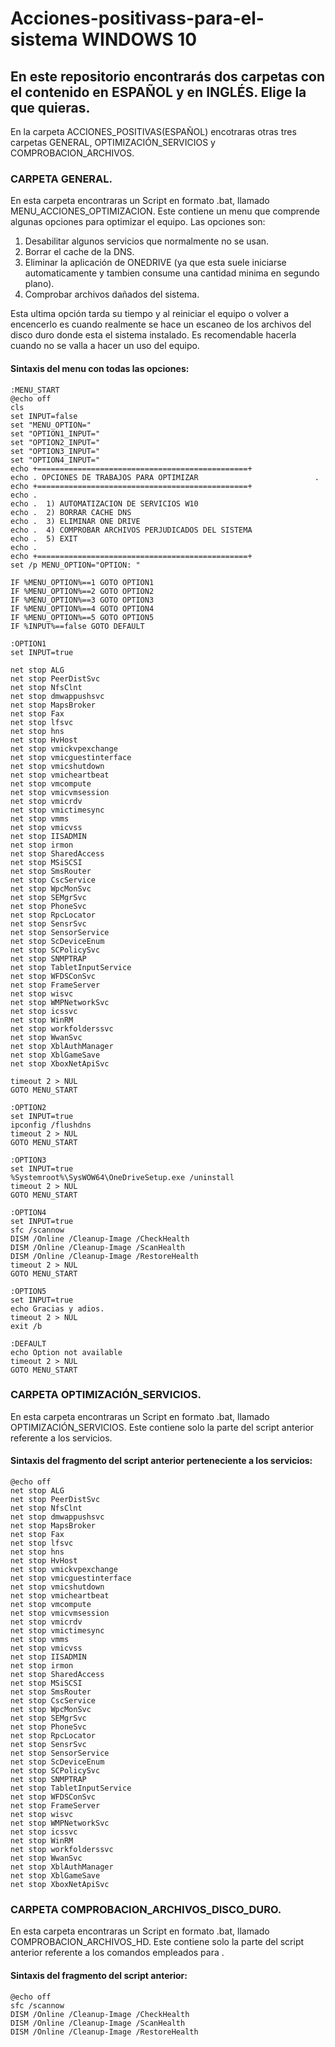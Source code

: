 # Acciones-positivass-para-el-sistema WINDOWS 10
## En este repositorio encontrarás dos carpetas con el contenido en ESPAÑOL y en INGLÉS. Elige la que quieras.

En la carpeta ACCIONES_POSITIVAS(ESPAÑOL) encotraras otras tres carpetas GENERAL, OPTIMIZACIÓN_SERVICIOS y COMPROBACION_ARCHIVOS.

### CARPETA GENERAL.
En esta carpeta encontraras un Script en formato .bat, llamado MENU_ACCIONES_OPTIMIZACION. 
Este contiene un menu que comprende algunas opciones para optimizar el equipo. 
Las opciones son: 
1. Desabilitar algunos servicios que normalmente no se usan.
2. Borrar el cache de la DNS.
3. Eliminar la aplicación de ONEDRIVE (ya que esta suele iniciarse automaticamente y tambien consume una cantidad minima en segundo plano).
4. Comprobar archivos dañados del sistema. 

Esta ultima opción tarda su tiempo y al reiniciar el equipo o volver a encencerlo es cuando realmente se hace un escaneo de los archivos del disco duro donde esta el sistema instalado. Es recomendable hacerla cuando no se valla a hacer un uso del equipo.

#### Sintaxis del menu con todas las opciones:
````
:MENU_START
@echo off
cls
set INPUT=false
set "MENU_OPTION="
set "OPTION1_INPUT="
set "OPTION2_INPUT="
set "OPTION3_INPUT="
set "OPTION4_INPUT="
echo +===============================================+
echo . OPCIONES DE TRABAJOS PARA OPTIMIZAR                          .
echo +===============================================+
echo .                                               
echo .  1) AUTOMATIZACION DE SERVICIOS W10           
echo .  2) BORRAR CACHE DNS                          
echo .  3) ELIMINAR ONE DRIVE                        
echo .  4) COMPROBAR ARCHIVOS PERJUDICADOS DEL SISTEMA    
echo .  5) EXIT                                      
echo .                                               
echo +===============================================+
set /p MENU_OPTION="OPTION: "

IF %MENU_OPTION%==1 GOTO OPTION1
IF %MENU_OPTION%==2 GOTO OPTION2
IF %MENU_OPTION%==3 GOTO OPTION3
IF %MENU_OPTION%==4 GOTO OPTION4
IF %MENU_OPTION%==5 GOTO OPTION5
IF %INPUT%==false GOTO DEFAULT

:OPTION1
set INPUT=true

net stop ALG
net stop PeerDistSvc
net stop NfsClnt
net stop dmwappushsvc
net stop MapsBroker
net stop Fax
net stop lfsvc
net stop hns
net stop HvHost
net stop vmickvpexchange
net stop vmicguestinterface
net stop vmicshutdown
net stop vmicheartbeat
net stop vmcompute
net stop vmicvmsession
net stop vmicrdv
net stop vmictimesync
net stop vmms
net stop vmicvss
net stop IISADMIN
net stop irmon
net stop SharedAccess
net stop MSiSCSI
net stop SmsRouter
net stop CscService
net stop WpcMonSvc
net stop SEMgrSvc
net stop PhoneSvc
net stop RpcLocator
net stop SensrSvc
net stop SensorService
net stop ScDeviceEnum
net stop SCPolicySvc
net stop SNMPTRAP
net stop TabletInputService
net stop WFDSConSvc
net stop FrameServer
net stop wisvc
net stop WMPNetworkSvc
net stop icssvc
net stop WinRM
net stop workfolderssvc
net stop WwanSvc
net stop XblAuthManager
net stop XblGameSave
net stop XboxNetApiSvc

timeout 2 > NUL
GOTO MENU_START

:OPTION2
set INPUT=true
ipconfig /flushdns
timeout 2 > NUL
GOTO MENU_START

:OPTION3
set INPUT=true
%Systemroot%\SysWOW64\OneDriveSetup.exe /uninstall
timeout 2 > NUL
GOTO MENU_START

:OPTION4
set INPUT=true
sfc /scannow
DISM /Online /Cleanup-Image /CheckHealth
DISM /Online /Cleanup-Image /ScanHealth
DISM /Online /Cleanup-Image /RestoreHealth
timeout 2 > NUL
GOTO MENU_START

:OPTION5
set INPUT=true
echo Gracias y adios.
timeout 2 > NUL
exit /b

:DEFAULT
echo Option not available
timeout 2 > NUL
GOTO MENU_START
````

### CARPETA OPTIMIZACIÓN_SERVICIOS.
En esta carpeta encontraras un Script en formato .bat, llamado OPTIMIZACIÓN_SERVICIOS. 
Este contiene solo la parte del script anterior referente a los servicios. 

#### Sintaxis del fragmento del script anterior perteneciente a los servicios:

````
@echo off
net stop ALG
net stop PeerDistSvc
net stop NfsClnt
net stop dmwappushsvc
net stop MapsBroker
net stop Fax
net stop lfsvc
net stop hns
net stop HvHost
net stop vmickvpexchange
net stop vmicguestinterface
net stop vmicshutdown
net stop vmicheartbeat
net stop vmcompute
net stop vmicvmsession
net stop vmicrdv
net stop vmictimesync
net stop vmms
net stop vmicvss
net stop IISADMIN
net stop irmon
net stop SharedAccess
net stop MSiSCSI
net stop SmsRouter
net stop CscService
net stop WpcMonSvc
net stop SEMgrSvc
net stop PhoneSvc
net stop RpcLocator
net stop SensrSvc
net stop SensorService
net stop ScDeviceEnum
net stop SCPolicySvc
net stop SNMPTRAP
net stop TabletInputService
net stop WFDSConSvc
net stop FrameServer
net stop wisvc
net stop WMPNetworkSvc
net stop icssvc
net stop WinRM
net stop workfolderssvc
net stop WwanSvc
net stop XblAuthManager
net stop XblGameSave
net stop XboxNetApiSvc

````

### CARPETA COMPROBACION_ARCHIVOS_DISCO_DURO.
En esta carpeta encontraras un Script en formato .bat, llamado COMPROBACION_ARCHIVOS_HD. 
Este contiene solo la parte del script anterior referente a los comandos empleados para . 

#### Sintaxis del fragmento del script anterior:

````
@echo off
sfc /scannow
DISM /Online /Cleanup-Image /CheckHealth
DISM /Online /Cleanup-Image /ScanHealth
DISM /Online /Cleanup-Image /RestoreHealth
````

